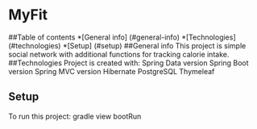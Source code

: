 # MyFit

##Table of contents
*[General info] (#general-info)
*[Technologies] (#technologies)
*[Setup] (#setup)
##General info
This project is simple social network with additional functions for tracking calorie intake.
##Technologies
Project is created with:
Spring Data version
Spring Boot version
Spring MVC version
Hibernate
PostgreSQL
Thymeleaf
## Setup
To run this project: gradle view bootRun
